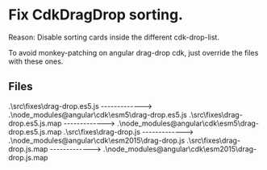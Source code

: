 # Fix CdkDragDrop sorting.

Reason: Disable sorting cards inside the different cdk-drop-list.

To avoid monkey-patching on angular drag-drop cdk, just override the files with these ones.

## Files

.\src\fixes\drag-drop.es5.js      ------------->  .\node_modules\@angular\cdk\esm5\drag-drop.es5.js
.\src\fixes\drag-drop.es5.js.map  ------------->  .\node_modules\@angular\cdk\esm5\drag-drop.es5.js.map
.\src\fixes\drag-drop.js          ------------->  .\node_modules\@angular\cdk\esm2015\drag-drop.js
.\src\fixes\drag-drop.js.map      ------------->  .\node_modules\@angular\cdk\esm2015\drag-drop.js.map
